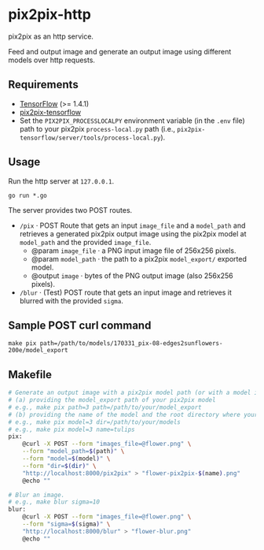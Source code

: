 # pix2pix-http

pix2pix as an http service.

Feed and output image and generate an output image using different models over http requests.

## Requirements

- [TensorFlow](https://www.tensorflow.org/install/) (>= 1.4.1)
- [pix2pix-tensorflow](https://github.com/affinelayer/pix2pix-tensorflow)
- Set the `PIX2PIX_PROCESSLOCALPY` environment variable (in the `.env` file) path to your pix2pix `process-local.py` path (i.e., `pix2pix-tensorflow/server/tools/process-local.py`).

## Usage

Run the http server at `127.0.0.1`.

```
go run *.go
```

The server provides two POST routes.

- `/pix` · POST Route that gets an input `image_file` and a `model_path` and retrieves a generated pix2pix output image using the pix2pix model at `model_path` and the provided `image_file`.
  - @param `image_file` · a PNG input image file of 256x256 pixels.
  - @param `model_path` · the path to a pix2pix `model_export/` exported model.
  - @output `image` · bytes of the PNG output image (also 256x256 pixels).
- `/blur` · (Test) POST route that gets an input image and retrieves it blurred with the provided `sigma`.

## Sample POST curl command

```
make pix path=/path/to/models/170331_pix-08-edges2sunflowers-200e/model_export
```

## Makefile

```bash
# Generate an output image with a pix2pix model path (or with a model id and models root path).
# (a) providing the model_export path of your pix2pix model
# e.g., make pix path=3 path=/path/to/your/model_export
# (b) providing the name of the model and the root directory where your models live
# e.g., make pix model=3 dir=/path/to/your/models
# e.g., make pix model=3 name=tulips
pix:
	@curl -X POST --form "images_file=@flower.png" \
	--form "model_path=$(path)" \
	--form "model=$(model)" \
	--form "dir=$(dir)" \
    "http://localhost:8000/pix2pix" > "flower-pix2pix-$(name).png"
	@echo ""

# Blur an image.
# e.g., make blur sigma=10
blur:
	@curl -X POST --form "images_file=@flower.png" \
	--form "sigma=$(sigma)" \
	"http://localhost:8000/blur" > "flower-blur.png"
	@echo ""
```